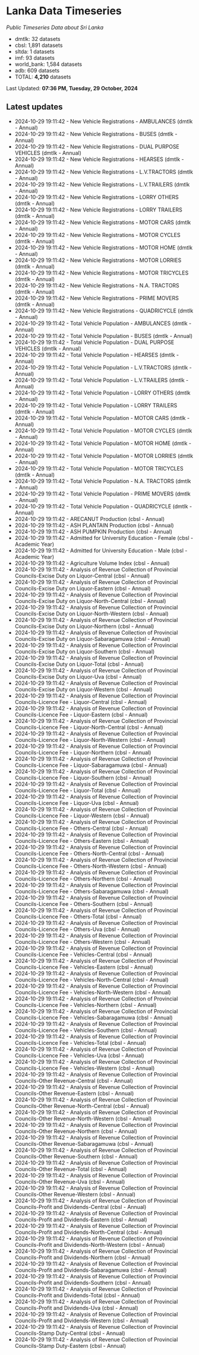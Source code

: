 # Lanka Data Timeseries
*Public Timeseries Data about Sri Lanka*

* dmtlk: 32 datasets
* cbsl: 1,891 datasets
* sltda: 1 datasets
* imf: 93 datasets
* world_bank: 1,584 datasets
* adb: 609 datasets
* TOTAL: **4,210** datasets

Last Updated: **07:36 PM, Tuesday, 29 October, 2024**

## Latest updates

* 2024-10-29 19:11:42 - New Vehicle Registrations - AMBULANCES (dmtlk - Annual)
* 2024-10-29 19:11:42 - New Vehicle Registrations - BUSES (dmtlk - Annual)
* 2024-10-29 19:11:42 - New Vehicle Registrations - DUAL PURPOSE VEHICLES (dmtlk - Annual)
* 2024-10-29 19:11:42 - New Vehicle Registrations - HEARSES (dmtlk - Annual)
* 2024-10-29 19:11:42 - New Vehicle Registrations - L.V.TRACTORS (dmtlk - Annual)
* 2024-10-29 19:11:42 - New Vehicle Registrations - L.V.TRAILERS (dmtlk - Annual)
* 2024-10-29 19:11:42 - New Vehicle Registrations - LORRY OTHERS (dmtlk - Annual)
* 2024-10-29 19:11:42 - New Vehicle Registrations - LORRY TRAILERS (dmtlk - Annual)
* 2024-10-29 19:11:42 - New Vehicle Registrations - MOTOR CARS (dmtlk - Annual)
* 2024-10-29 19:11:42 - New Vehicle Registrations - MOTOR CYCLES (dmtlk - Annual)
* 2024-10-29 19:11:42 - New Vehicle Registrations - MOTOR HOME (dmtlk - Annual)
* 2024-10-29 19:11:42 - New Vehicle Registrations - MOTOR LORRIES (dmtlk - Annual)
* 2024-10-29 19:11:42 - New Vehicle Registrations - MOTOR TRICYCLES (dmtlk - Annual)
* 2024-10-29 19:11:42 - New Vehicle Registrations - N.A. TRACTORS (dmtlk - Annual)
* 2024-10-29 19:11:42 - New Vehicle Registrations - PRIME MOVERS (dmtlk - Annual)
* 2024-10-29 19:11:42 - New Vehicle Registrations - QUADRICYCLE (dmtlk - Annual)
* 2024-10-29 19:11:42 - Total Vehicle Population - AMBULANCES (dmtlk - Annual)
* 2024-10-29 19:11:42 - Total Vehicle Population - BUSES (dmtlk - Annual)
* 2024-10-29 19:11:42 - Total Vehicle Population - DUAL PURPOSE VEHICLES (dmtlk - Annual)
* 2024-10-29 19:11:42 - Total Vehicle Population - HEARSES (dmtlk - Annual)
* 2024-10-29 19:11:42 - Total Vehicle Population - L.V.TRACTORS (dmtlk - Annual)
* 2024-10-29 19:11:42 - Total Vehicle Population - L.V.TRAILERS (dmtlk - Annual)
* 2024-10-29 19:11:42 - Total Vehicle Population - LORRY OTHERS (dmtlk - Annual)
* 2024-10-29 19:11:42 - Total Vehicle Population - LORRY TRAILERS (dmtlk - Annual)
* 2024-10-29 19:11:42 - Total Vehicle Population - MOTOR CARS (dmtlk - Annual)
* 2024-10-29 19:11:42 - Total Vehicle Population - MOTOR CYCLES (dmtlk - Annual)
* 2024-10-29 19:11:42 - Total Vehicle Population - MOTOR HOME (dmtlk - Annual)
* 2024-10-29 19:11:42 - Total Vehicle Population - MOTOR LORRIES (dmtlk - Annual)
* 2024-10-29 19:11:42 - Total Vehicle Population - MOTOR TRICYCLES (dmtlk - Annual)
* 2024-10-29 19:11:42 - Total Vehicle Population - N.A. TRACTORS (dmtlk - Annual)
* 2024-10-29 19:11:42 - Total Vehicle Population - PRIME MOVERS (dmtlk - Annual)
* 2024-10-29 19:11:42 - Total Vehicle Population - QUADRICYCLE (dmtlk - Annual)
* 2024-10-29 19:11:42 - ARECANUT Production (cbsl - Annual)
* 2024-10-29 19:11:42 - ASH PLANTAIN Production (cbsl - Annual)
* 2024-10-29 19:11:42 - ASH PUMPKIN Production (cbsl - Annual)
* 2024-10-29 19:11:42 - Admitted for University Education - Female (cbsl - Academic Year)
* 2024-10-29 19:11:42 - Admitted for University Education - Male (cbsl - Academic Year)
* 2024-10-29 19:11:42 - Agriculture Volume Index (cbsl - Annual)
* 2024-10-29 19:11:42 - Analysis of Revenue Collection of Provincial Councils-Excise Duty on Liquor-Central (cbsl - Annual)
* 2024-10-29 19:11:42 - Analysis of Revenue Collection of Provincial Councils-Excise Duty on Liquor-Eastern (cbsl - Annual)
* 2024-10-29 19:11:42 - Analysis of Revenue Collection of Provincial Councils-Excise Duty on Liquor-North-Central (cbsl - Annual)
* 2024-10-29 19:11:42 - Analysis of Revenue Collection of Provincial Councils-Excise Duty on Liquor-North-Western (cbsl - Annual)
* 2024-10-29 19:11:42 - Analysis of Revenue Collection of Provincial Councils-Excise Duty on Liquor-Northern (cbsl - Annual)
* 2024-10-29 19:11:42 - Analysis of Revenue Collection of Provincial Councils-Excise Duty on Liquor-Sabaragamuwa (cbsl - Annual)
* 2024-10-29 19:11:42 - Analysis of Revenue Collection of Provincial Councils-Excise Duty on Liquor-Southern (cbsl - Annual)
* 2024-10-29 19:11:42 - Analysis of Revenue Collection of Provincial Councils-Excise Duty on Liquor-Total (cbsl - Annual)
* 2024-10-29 19:11:42 - Analysis of Revenue Collection of Provincial Councils-Excise Duty on Liquor-Uva (cbsl - Annual)
* 2024-10-29 19:11:42 - Analysis of Revenue Collection of Provincial Councils-Excise Duty on Liquor-Western (cbsl - Annual)
* 2024-10-29 19:11:42 - Analysis of Revenue Collection of Provincial Councils-Licence Fee - Liquor-Central (cbsl - Annual)
* 2024-10-29 19:11:42 - Analysis of Revenue Collection of Provincial Councils-Licence Fee - Liquor-Eastern (cbsl - Annual)
* 2024-10-29 19:11:42 - Analysis of Revenue Collection of Provincial Councils-Licence Fee - Liquor-North-Central (cbsl - Annual)
* 2024-10-29 19:11:42 - Analysis of Revenue Collection of Provincial Councils-Licence Fee - Liquor-North-Western (cbsl - Annual)
* 2024-10-29 19:11:42 - Analysis of Revenue Collection of Provincial Councils-Licence Fee - Liquor-Northern (cbsl - Annual)
* 2024-10-29 19:11:42 - Analysis of Revenue Collection of Provincial Councils-Licence Fee - Liquor-Sabaragamuwa (cbsl - Annual)
* 2024-10-29 19:11:42 - Analysis of Revenue Collection of Provincial Councils-Licence Fee - Liquor-Southern (cbsl - Annual)
* 2024-10-29 19:11:42 - Analysis of Revenue Collection of Provincial Councils-Licence Fee - Liquor-Total (cbsl - Annual)
* 2024-10-29 19:11:42 - Analysis of Revenue Collection of Provincial Councils-Licence Fee - Liquor-Uva (cbsl - Annual)
* 2024-10-29 19:11:42 - Analysis of Revenue Collection of Provincial Councils-Licence Fee - Liquor-Western (cbsl - Annual)
* 2024-10-29 19:11:42 - Analysis of Revenue Collection of Provincial Councils-Licence Fee - Others-Central (cbsl - Annual)
* 2024-10-29 19:11:42 - Analysis of Revenue Collection of Provincial Councils-Licence Fee - Others-Eastern (cbsl - Annual)
* 2024-10-29 19:11:42 - Analysis of Revenue Collection of Provincial Councils-Licence Fee - Others-North-Central (cbsl - Annual)
* 2024-10-29 19:11:42 - Analysis of Revenue Collection of Provincial Councils-Licence Fee - Others-North-Western (cbsl - Annual)
* 2024-10-29 19:11:42 - Analysis of Revenue Collection of Provincial Councils-Licence Fee - Others-Northern (cbsl - Annual)
* 2024-10-29 19:11:42 - Analysis of Revenue Collection of Provincial Councils-Licence Fee - Others-Sabaragamuwa (cbsl - Annual)
* 2024-10-29 19:11:42 - Analysis of Revenue Collection of Provincial Councils-Licence Fee - Others-Southern (cbsl - Annual)
* 2024-10-29 19:11:42 - Analysis of Revenue Collection of Provincial Councils-Licence Fee - Others-Total (cbsl - Annual)
* 2024-10-29 19:11:42 - Analysis of Revenue Collection of Provincial Councils-Licence Fee - Others-Uva (cbsl - Annual)
* 2024-10-29 19:11:42 - Analysis of Revenue Collection of Provincial Councils-Licence Fee - Others-Western (cbsl - Annual)
* 2024-10-29 19:11:42 - Analysis of Revenue Collection of Provincial Councils-Licence Fee - Vehicles-Central (cbsl - Annual)
* 2024-10-29 19:11:42 - Analysis of Revenue Collection of Provincial Councils-Licence Fee - Vehicles-Eastern (cbsl - Annual)
* 2024-10-29 19:11:42 - Analysis of Revenue Collection of Provincial Councils-Licence Fee - Vehicles-North-Central (cbsl - Annual)
* 2024-10-29 19:11:42 - Analysis of Revenue Collection of Provincial Councils-Licence Fee - Vehicles-North-Western (cbsl - Annual)
* 2024-10-29 19:11:42 - Analysis of Revenue Collection of Provincial Councils-Licence Fee - Vehicles-Northern (cbsl - Annual)
* 2024-10-29 19:11:42 - Analysis of Revenue Collection of Provincial Councils-Licence Fee - Vehicles-Sabaragamuwa (cbsl - Annual)
* 2024-10-29 19:11:42 - Analysis of Revenue Collection of Provincial Councils-Licence Fee - Vehicles-Southern (cbsl - Annual)
* 2024-10-29 19:11:42 - Analysis of Revenue Collection of Provincial Councils-Licence Fee - Vehicles-Total (cbsl - Annual)
* 2024-10-29 19:11:42 - Analysis of Revenue Collection of Provincial Councils-Licence Fee - Vehicles-Uva (cbsl - Annual)
* 2024-10-29 19:11:42 - Analysis of Revenue Collection of Provincial Councils-Licence Fee - Vehicles-Western (cbsl - Annual)
* 2024-10-29 19:11:42 - Analysis of Revenue Collection of Provincial Councils-Other Revenue-Central (cbsl - Annual)
* 2024-10-29 19:11:42 - Analysis of Revenue Collection of Provincial Councils-Other Revenue-Eastern (cbsl - Annual)
* 2024-10-29 19:11:42 - Analysis of Revenue Collection of Provincial Councils-Other Revenue-North-Central (cbsl - Annual)
* 2024-10-29 19:11:42 - Analysis of Revenue Collection of Provincial Councils-Other Revenue-North-Western (cbsl - Annual)
* 2024-10-29 19:11:42 - Analysis of Revenue Collection of Provincial Councils-Other Revenue-Northern (cbsl - Annual)
* 2024-10-29 19:11:42 - Analysis of Revenue Collection of Provincial Councils-Other Revenue-Sabaragamuwa (cbsl - Annual)
* 2024-10-29 19:11:42 - Analysis of Revenue Collection of Provincial Councils-Other Revenue-Southern (cbsl - Annual)
* 2024-10-29 19:11:42 - Analysis of Revenue Collection of Provincial Councils-Other Revenue-Total (cbsl - Annual)
* 2024-10-29 19:11:42 - Analysis of Revenue Collection of Provincial Councils-Other Revenue-Uva (cbsl - Annual)
* 2024-10-29 19:11:42 - Analysis of Revenue Collection of Provincial Councils-Other Revenue-Western (cbsl - Annual)
* 2024-10-29 19:11:42 - Analysis of Revenue Collection of Provincial Councils-Profit and Dividends-Central (cbsl - Annual)
* 2024-10-29 19:11:42 - Analysis of Revenue Collection of Provincial Councils-Profit and Dividends-Eastern (cbsl - Annual)
* 2024-10-29 19:11:42 - Analysis of Revenue Collection of Provincial Councils-Profit and Dividends-North-Central (cbsl - Annual)
* 2024-10-29 19:11:42 - Analysis of Revenue Collection of Provincial Councils-Profit and Dividends-North-Western (cbsl - Annual)
* 2024-10-29 19:11:42 - Analysis of Revenue Collection of Provincial Councils-Profit and Dividends-Northern (cbsl - Annual)
* 2024-10-29 19:11:42 - Analysis of Revenue Collection of Provincial Councils-Profit and Dividends-Sabaragamuwa (cbsl - Annual)
* 2024-10-29 19:11:42 - Analysis of Revenue Collection of Provincial Councils-Profit and Dividends-Southern (cbsl - Annual)
* 2024-10-29 19:11:42 - Analysis of Revenue Collection of Provincial Councils-Profit and Dividends-Total (cbsl - Annual)
* 2024-10-29 19:11:42 - Analysis of Revenue Collection of Provincial Councils-Profit and Dividends-Uva (cbsl - Annual)
* 2024-10-29 19:11:42 - Analysis of Revenue Collection of Provincial Councils-Profit and Dividends-Western (cbsl - Annual)
* 2024-10-29 19:11:42 - Analysis of Revenue Collection of Provincial Councils-Stamp Duty-Central (cbsl - Annual)
* 2024-10-29 19:11:42 - Analysis of Revenue Collection of Provincial Councils-Stamp Duty-Eastern (cbsl - Annual)